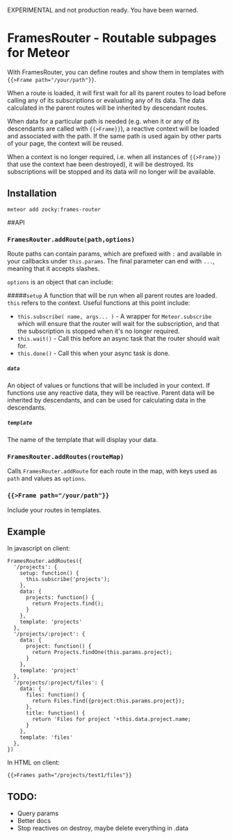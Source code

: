 EXPERIMENTAL and not production ready. You have been warned.

# FramesRouter - Routable subpages for Meteor

With FramesRouter, you can define routes and show them in templates with `{{>Frame path="/your/path"}}`.

When a route is loaded, it will first wait for all its parent routes to load before calling any of its subscriptions or evaluating any of its data. 
The data calculated in the parent routes will be inherited by descendant routes. 

When data for a particular path is needed (e.g. when it or any of its descendants are called with `{{>Frame}}`), a reactive context will be loaded 
and associated with the path. If the same path is used again by other parts of your page, the context will be reused.

When a context is no longer required, i.e. when all instances of `{{>Frame}}` that use the context hae been destroyed), it will be destroyed. Its
subscriptions will be stopped and its data will no longer will be available.

## Installation
`meteor add zocky:frames-router`

##API
### `FramesRouter.addRoute(path,options)`
Route paths can contain params, which are prefixed with `:` and available in your callbacks under `this.params`. The final parameter can end with `...`, meaning that it accepts slashes. 

`options` is an object that can include: 

#####`setup`
A function that will be run when all parent routes are loaded. `this` refers to the context. Useful functions at this point include:
* `this.subscribe( name, args... )` - A wrapper for `Meteor.subscribe` which will ensure that the router will wait for the subscription, and that the subscription is stopped when it's no longer required.
* `this.wait()` - Call this before an async task that the router should wait for.
* `this.done()` - Call this when your async task is done. 

##### `data`
An object of values or functions that will be included in your context. If functions use any reactive data, they will be reactive.
Parent data will be inherited by descendants, and can be used for calculating data in the descendants.

##### `template`
The name of the template that will display your data.  

### `FramesRouter.addRoutes(routeMap)`
Calls `FramesRouter.addRoute` for each route in the map, with keys used as `path` and values as `options`.

### `{{>Frame path="/your/path"}}`
Include your routes in templates.

## Example
In javascript on client:

    FramesRouter.addRoutes({
      '/projects': {
        setup: function() {
          this.subscribe('projects');
        },
        data: {
          projects: function() {
            return Projects.find();
          }
        },
        template: 'projects'
      },
      '/projects/:project': {
        data: {
          project: function() {
            return Projects.findOne(this.params.project);
          }
        },
        template: 'project'
      },
      '/projects/:project/files': {
        data: {
          files: function() {
            return Files.find({project:this.params.project});
          },
          title: function() {
            return 'Files for project '+this.data.project.name;
          }
        },
        template: 'files'
      },
    })
    
In HTML on client:
    
    {{>Frames path="/projects/test1/files"}}
    
## TODO:
* Query params
* Better docs
* Stop reactives on destroy, maybe delete everything in .data
